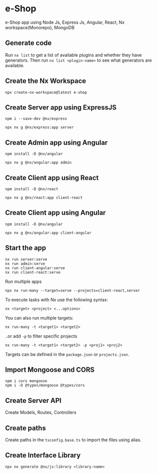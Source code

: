 # e-Shop

e-Shop app using Node Js, Express Js, Angular, React, Nx workspace(Monorepo), MongoDB

## Generate code

Run `nx list` to get a list of available plugins and whether they have generators.
Then run `nx list <plugin-name>` to see what generators are available.

## Create the Nx Workspace

```
npx create-nx-workspace@latest e-shop
```

## Create Server app using ExpressJS

```
npm i --save-dev @nx/express
```

```
npx nx g @nx/express:app server
```

## Create Admin app using Angular

```
npm install -D @nx/angular
```

```
npx nx g @nx/angular:app admin
```

## Create Client app using React

```
npm install -D @nx/react
```

```
npx nx g @nx/react:app client-react
```

## Create Client app using Angular

```
npm install -D @nx/angular
```

```
npx nx g @nx/angular:app client-angular
```

## Start the app

```
nx run server:serve
nx run admin:serve
nx run client-angular:serve
nx run client-react:serve
```

Run multiple apps

```
npx nx run-many --target=serve --projects=client-react,server
```

To execute tasks with Nx use the following syntax:

```
nx <target> <project> <...options>
```

You can also run multiple targets:

```
nx run-many -t <target1> <target2>
```

..or add `-p` to filter specific projects

```
nx run-many -t <target1> <target2> -p <proj1> <proj2>
```

Targets can be defined in the `package.json` or `projects.json`.

## Import Mongoose and CORS

```
npm i cors mongoose
npm i -D @types/mongoose @types/cors
```

## Create Server API

Create Models, Routes, Controllers

## Create paths

Create paths in the `tsconfig.base.ts` to import the files using alias.

## Create Interface Library

```
npx nx generate @nx/js:library <library-name>
```
